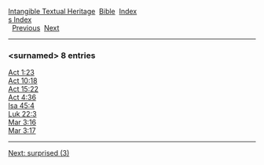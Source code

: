 [Intangible Textual Heritage](../../index)  [Bible](../index) 
[Index](index)   
[s Index](_s_)  
  [Previous](c11159)  [Next](c11161) 

------------------------------------------------------------------------

### &lt;surnamed&gt; 8 entries

[Act 1:23](../kjv/act001.htm#023)  
[Act 10:18](../kjv/act010.htm#018)  
[Act 15:22](../kjv/act015.htm#022)  
[Act 4:36](../kjv/act004.htm#036)  
[Isa 45:4](../kjv/isa045.htm#004)  
[Luk 22:3](../kjv/luk022.htm#003)  
[Mar 3:16](../kjv/mar003.htm#016)  
[Mar 3:17](../kjv/mar003.htm#017)  

------------------------------------------------------------------------

[Next: surprised (3)](c11161)
